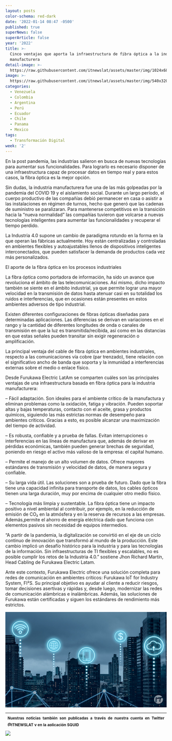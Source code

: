 ```yaml
---
layout: posts
color-schema: red-dark
date: '2022-01-14 08:47 -0500'
published: true
superNews: false
superArticle: false
year: '2022'
title: >-
  Cinco ventajas que aporta la infraestructura de fibra óptica a la industria
  manufacturera
detail-image: >-
  https://raw.githubusercontent.com/itnewslat/assets/master/img/1024x680/ciudades-inteligentes-g.jpg
image: >-
  https://raw.githubusercontent.com/itnewslat/assets/master/img/540x320/ciudades-inteligentes-p.jpg
categories:
  - Venezuela
  - Colombia
  - Argentina
  - Perú
  - Ecuador
  - Chile
  - Panama
  - Mexico
tags:
  - Transformación Digital
week: '2'
---
```

En la post pandemia, las industrias salieron en busca de nuevas tecnologías para aumentar sus funcionalidades. Para lograrlo es necesario disponer de una infraestructura capaz de procesar datos en tiempo real y para estos casos, la fibra óptica es la mejor opción.

Sin dudas, la industria manufacturera fue una de las más golpeadas por la pandemia del COVID 19 y el aislamiento social. Durante un largo período, el cuerpo productivo de las compañías debió permanecer en casa o asistir a las instalaciones en régimen de turnos, hecho que generó que las cadenas de suministro se paralizaran. Para mantenerse competitivos en la transición hacia la “nueva normalidad” las compañías tuvieron que volcarse a nuevas tecnologías inteligentes para aumentar las funcionalidades y recuperar el tiempo perdido.

La Industria 4.0 supone un cambio de paradigma rotundo en la forma en la que operan las fábricas actualmente. Hoy están centralizadas y controladas en ambientes flexibles y autoajustables llenos de dispositivos inteligentes interconectados, que pueden satisfacer la demanda de productos cada vez más personalizados.

El aporte de la fibra óptica en los procesos industriales

La fibra óptica como portadora de información, ha sido un avance que revoluciona el ámbito de las telecomunicaciones. Así mismo, dicho impacto también se siente en el ámbito industrial, ya que permite lograr una mayor velocidad en la transmisión de datos hasta atenuar casi en su totalidad los ruidos e interferencias, que en ocasiones están presentes en estos ambientes adversos de tipo industrial.

Existen diferentes configuraciones de fibras ópticas diseñadas para determinadas aplicaciones. Las diferencias se derivan en variaciones en el rango y la cantidad de diferentes longitudes de onda o canales de transmisión en que la luz es transmitida/recibida, así como en las distancias en que estas señales pueden transitar sin exigir regeneración o amplificación.

La principal ventaja del cable de fibra óptica en ambientes industriales, respecto a las comunicaciones vía cobre (par trenzado), tiene relación con el significativo ancho de banda que soporta y la inmunidad a interferencias externas sobre el medio o enlace físico.

Desde Furukawa Electric LatAm se comparten cuáles son las principales ventajas de una infraestructura basada en fibra óptica para la industria manufacturera:

– Fácil adaptación. Son ideales para el ambiente crítico de la manufactura y eliminan problemas como la oxidación, fatiga y vibración. Pueden soportar altas y bajas temperaturas, contacto con el aceite, grasa y productos químicos, siguiendo las más estrictas normas de desempeño para ambientes críticos. Gracias a esto, es posible alcanzar una maximización del tiempo de actividad.

– Es robusta, confiable y a prueba de fallas. Evitan interrupciones o interferencias en las líneas de manufactura que, además de derivar en pérdidas económicas, también pueden generar brechas de seguridad, poniendo en riesgo el activo más valioso de la empresa: el capital humano.

– Permite el manejo de un alto volumen de datos. Ofrece mayores estándares de transmisión y velocidad de datos, de manera segura y confiable.

– Su larga vida útil. Las soluciones son a prueba de futuro. Dado que la fibra tiene una capacidad infinita para transporte de datos, los cables ópticos tienen una larga duración, muy por encima de cualquier otro medio físico.

– Tecnología más limpia y sustentable. La fibra óptica tiene un impacto positivo a nivel ambiental al contribuir, por ejemplo, en la reducción de emisión de CO₂ en la atmósfera y en la reserva de recursos a las empresas. Además,permite el ahorro de energía eléctrica dado que funciona con elementos pasivos sin necesidad de equipos intermedios.

“A partir de la pandemia, la digitalización se convirtió en el eje de un ciclo continuo de innovación que transformó al mundo de la producción. Este cambio implicó un desafío histórico para la industria y para las tecnologías de la información. Sin infraestructuras de TI flexibles y escalables, no es posible cumplir los retos de la Industria 4.0.” sostiene Jhon Richard Martín, Head Cabling de Furukawa Electric Latam.

Ante este contexto, Furukawa Electric ofrece una solución completa para redes de comunicación en ambientes críticos: Furukawa IoT for Industry System, FI²S. Su principal objetivo es ayudar al cliente a reducir riesgos, tomar decisiones asertivas y rápidas y, desde luego, modernizar las redes de comunicación alámbricas e inalámbricas. Además, las soluciones de Furukawa están certificadas y siguen los estándares de rendimiento más estrictos.

![](https://raw.githubusercontent.com/itnewslat/assets/master/img/540x320/ciudades-inteligentes-p.jpg)

<table style="height: 42px;" width="569">
<tbody>
<tr>
<td style="text-align: justify;"><sub><strong>Nuestras noticias también son publicadas a través de nuestra cuenta en Twitter <a href="https://twitter.com/itnewslat?lang=es">@ITNEWSLAT</a> y en la aplicación <a href="https://squidapp.co/en/">SQUID</a></strong></sub></td>
</tr>
</tbody>
</table>

<img src="https://tracker.metricool.com/c3po.jpg?hash=56f88a41e39ab42c063cc51676587a04"/>